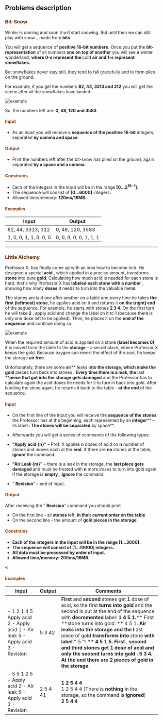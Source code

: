 ## Problems description

<h3 style="color:#642d08">Bit-Snow</h3>

Winter is coming and soon it will start snowing. But until then we can still play with snow... made from **bits**.

You will get a sequence of **positive 16-bit numbers.** Once you put the **bit-representation** of all numbers **one on top of another** you will see a winter wonderland, **where 0-s represent the** cold **air and 1-s represent snowflakes.**

But snowflakes never stay still, they tend to fall gracefully and to form piles on the ground.

 For example, if you get the numbers **82, 44, 3313 and 312** you will get the scene after all the snowflakes have landed:

 ![example](https://raw.githubusercontent.com/kostovhg/SoftUni/master/Java%20Fundamentals-Sep17/Java%20Advanced/ExamPreparation/20171022Exam/src/docs/p01_BitSnow.png)

So, the numbers left are: **0, 48, 120 and 3583**. ‬‬‬‬

<h4 style="color:#8f400b;">Input</h4>

- As an input you will receive a **sequence of the positive 16-bit** integers, separated **by comma and space**.

<h4 style="color:#8f400b;">Output</h4>

- Print the numbers left after the bit-snow has piled on the ground, again separated **by a space and a comma**.

<h4 style="color:#8f400b;">Constrains</h4>

- Each of the integers in the input will be in the range **[0...2<sup>16- 1</sup>]**.
- The sequence will consist of **[0…6000]** integers.
- Allowed time/memory: **120ms/16MB**.

<h4 style="color:#8f400b;">Examples</h4>

| **Input** | **Output** |
| --- | --- |
| 82, 44, 3313, 312 | 0, 48, 120, 3583 |
| 1, 0, 0, 1, 1, 0, 0, 0 | 0, 0, 0, 0, 0, 1, 1, 1 |


___


<h3 style="color:#642d08">Little Alchemy</h3>

Professor X. has finally come up with an idea how to become rich. He designed a special **acid** , which applied in a precise amount, transforms **stone** into pure **gold**. Calculating how much acid is needed for each stone is hard, that&#39;s why Professor X has **labeled each stone with a number** , showing how many **doses** it needs to turn into the valuable metal.

The stones are laid one after another on a table and every time he takes **the first (leftmost) stone**, he applies acid on it and returns it **on the (right) end** of the sequence. For example, he starts with stones **2 3 4**. On the first turn he will take **2** , apply acid and change the label on it to **1** (because there is only one dose left to be applied). Then, he places it on the **end of the sequence** and continue doing so.

 ![example](https://raw.githubusercontent.com/kostovhg/SoftUni/master/Java%20Fundamentals-Sep17/Java%20Advanced/ExamPreparation/20171022Exam/src/docs/p02_Alchemy.png)

When the required amount of acid is applied on a stone **(label becomes 0)**, it is moved from the table to the **storage** – a secret place, where Professor X keeps the gold. Because oxygen can revert the effect of the acid, he keeps the storage **air free**.

Unfortunately, there are some **air**** leaks **into the storage, which make the gold** pieces turn back into stones **. Every time there is a leak, the** last ****piece that got into the storage gets damaged** and the Professor has to calculate again the acid doses he needs for it to turn in back into gold. After labeling the stone again, he returns it back to the table - **at the end** of the sequence.

<h4 style="color:#8f400b;">Input</h4>

- On the first line of the input you will receive the **sequence of the stones** the Professor has at the beginning, each represented by an **integer**** – its label **. The stones will be separated** by space**.
- Afterwards you will get a series of commands of the following types:

- **&quot;Apply acid {n}&quot;** – Prof. X applies **n** doses of acid on **n** number of stones and moves each at the **end**.  If there are **no** stones at the table, **ignore** the command.
- **&quot;Air Leak {m}&quot;** – there is a leak in the storage, the **last piece gets damaged** and must be treated with **n** more doses to turn into gold again. If the storage is **empty** , **ignore** the command.
- &quot; **Revision**&quot; – end of input.

<h4 style="color:#8f400b;">Output</h4>

After receiving the &quot; **Revision**&quot; command you should print

- On the first line - all **stones** left, **in their current order on the table**
- On the second line - the amount of **gold pieces in the storage**

<h4 style="color:#8f400b;">Constrains<h4>

- Each of the integers in the input will be in the range **[1…3000]**.
- The sequence will consist of **[1…10000]** integers.
- **All data** must be processed **by order of input**.
- Allowed time/memory: **200ms/16MB**.

<<h4 style="color:#8f400b;">Examples</h4>

| **Input** | **Output** | **Comments** |
| ------ | ------ | ------ |
| - 1 2 1 4 5   <br />    Apply acid 2 - Apply acid 1 - Air leak 5 - Apply acid 3 - Revision  | 5 3 42 | **First** and **second** stones get **1** dose of acid, so the first **turns into gold** and the second is put at the end of the sequence with **decremented** label:   **1 4 5 1.**** First **stone turns into gold:  ** 4 5 1. **Air leaks into the storage and the l** ast piece of gold **transforms into** stone **with label &quot;** 5 **&quot;:  ** 4 5 1 5. ****First** , **second** and **third** stones get 1 dose of acid and only the **second**** turns into gold **:** 5 3 4. **At the end there are** 2 **pieces of** gold **in the** storage**. |
| - 5 5 1 2 5 - Apply acid 2 - Air leak 5 - Apply acid 1 - Revision | 2 5 4 41 | **1 2 5 4 4**</br>1 2 5 4 4  (There is **nothing** in the storage, so the command is **ignored**)</br>**2 5 4 4** |